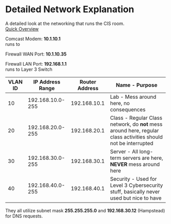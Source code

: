 # Detailed Network Explanation

A detailed look at the networking that runs the CIS room.  
[Quick Overview](General-Overview.md)

Comcast Modem: **10.1.10.1**  
runs to

Firewall WAN Port: **10.1.10.35**

Firewall LAN Port: **192.168.1.1**  
runs to Layer 3 Switch

| VLAN ID | IP Address Range    | Router Address | Name - Purpose                                                                                                 |
|---------|---------------------|----------------|----------------------------------------------------------------------------------------------------------------|
| 10      | 192.168.10.0-255    | 192.168.10.1   | Lab - Mess around here, no consequences                                                                        |
| 20      | 192.168.20.0-255    | 192.168.20.1   | Class - Regular Class network, do **not** mess around here, regular class activities should not be interrupted |
| 30      | 192.168.30.0-255    | 192.168.30.1   | Server - All long-term servers are here, **NEVER** mess around here                                            |
| 40      | 192.168.40.0-255    | 192.168.40.1   | Security - Used for Level 3 Cybersecurity stuff, basically never used but nice to have                         |

They all utilize subnet mask **255.255.255.0** and **192.168.30.12** (Hampstead) for DNS requests.